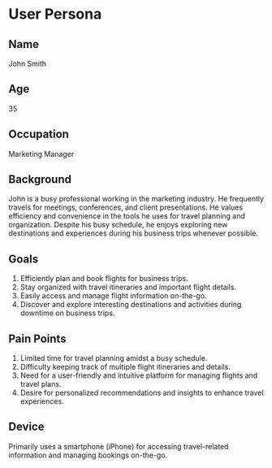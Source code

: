 # User Persona

## Name

John Smith

## Age

35

## Occupation

Marketing Manager

## Background

John is a busy professional working in the marketing industry. He frequently travels for meetings, conferences, and client presentations. He values efficiency and convenience in the tools he uses for travel planning and organization. Despite his busy schedule, he enjoys exploring new destinations and experiences during his business trips whenever possible.

## Goals

1. Efficiently plan and book flights for business trips.
2. Stay organized with travel itineraries and important flight details.
3. Easily access and manage flight information on-the-go.
4. Discover and explore interesting destinations and activities during downtime on business trips.

## Pain Points

1. Limited time for travel planning amidst a busy schedule.
2. Difficulty keeping track of multiple flight itineraries and details.
3. Need for a user-friendly and intuitive platform for managing flights and travel plans.
4. Desire for personalized recommendations and insights to enhance travel experiences.

## Device

Primarily uses a smartphone (iPhone) for accessing travel-related information and managing bookings on-the-go.
